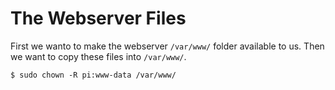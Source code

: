 # The Webserver Files

First we wanto to make the webserver `/var/www/` folder available to us.
Then we want to copy these files into `/var/www/`.
```
$ sudo chown -R pi:www-data /var/www/
```
